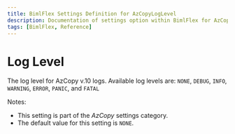 ```yaml
---
title: BimlFlex Settings Definition for AzCopyLogLevel
description: Documentation of settings option within BimlFlex for AzCopyLogLevel
tags: [BimlFlex, Reference]
---
```


# Log Level

The log level for AzCopy v.10 logs. Available log levels are: `NONE`, `DEBUG`, `INFO`, `WARNING`, `ERROR`, `PANIC`, and `FATAL`

Notes:

* This setting is part of the *AzCopy* settings category.
* The default value for this setting is `NONE`.
